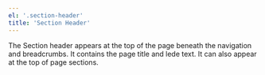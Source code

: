```yaml
---
el: '.section-header'
title: 'Section Header'
---
```

The Section header appears at the top of the page beneath the navigation and breadcrumbs. It contains the page title and lede text. It can also appear at the top of page sections.
